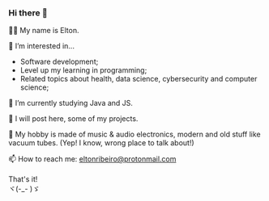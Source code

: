 ### Hi there 👋


👦🏻 My name is Elton. <br>

👀 I’m interested in...
  - Software development;
  - Level up my learning in programming;
  - Related topics about health, data science, cybersecurity and computer science; <br>  
  
🌱 I’m currently studying Java and JS. <br>

💞️ I will post here, some of my projects. <br>

🎺 My hobby is made of music & audio electronics, modern and old stuff like vacuum tubes. (Yep! I know, wrong place to talk about!) <br>

📫 How to reach me: eltonribeiro@protonmail.com <br>
<br>
That's it!<br>
ヾ(-_- )ゞ 
